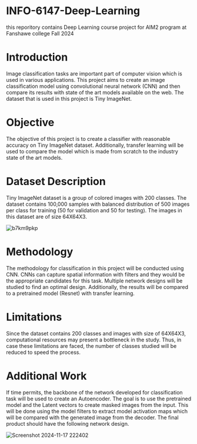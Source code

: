 # INFO-6147-Deep-Learning
this reporitory contains Deep Learning course project for AIM2 program at Fanshawe college Fall 2024

# Introduction
Image classification tasks are important part of computer vision which is used in various applications. This project aims to create an image classification model using convolutional neural network (CNN) and then compare its results with state of the art models available on the web. The dataset that is used in this project is Tiny ImageNet. 

# Objective
The objective of this project is to create a classifier with reasonable accuracy on Tiny ImageNet dataset. Additionally, transfer learning will be used to compare the model which is made from scratch to the industry state of the art models.

# Dataset Description
Tiny ImageNet dataset is a group of colored images with 200 classes. The dataset contains 100,000 samples with balanced distribution of 500 images per class for training (50 for validation and 50 for testing). The images in this dataset are of size 64X64X3.

![b7km9pkp](https://github.com/user-attachments/assets/21991e88-86b7-4fb3-b95a-090bef3f1cc3)


# Methodology
The methodology for classification in this project will be conducted using CNN. CNNs can capture spatial information with filters and they would be the appropriate candidates for this task. 
Multiple network designs will be studied to find an optimal design. Additionally, the results will be compared to a pretrained model (Resnet) with transfer learning.

# Limitations
Since the dataset contains 200 classes and images with size of 64X64X3, computational resources may present a bottleneck in the study. Thus, in case these limitations are faced, the number of classes studied will be reduced to speed the process.

# Additional Work
If time permits, the backbone of the network developed for classification task will be used to create an Autoencoder. The goal is to use the pretrained model and the Latent vectors to create masked images from the input. This will be done using the model filters to extract model activation maps which will be compared with the generated image from the decoder.
The final product should have the following network design.

 ![Screenshot 2024-11-17 222402](https://github.com/user-attachments/assets/bca0a412-4d3f-422e-8eda-ad467a9bb150)

